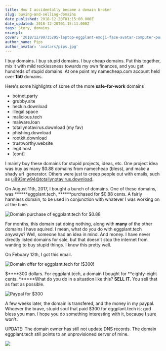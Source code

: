 ```yaml
---
title: How I accidentally became a domain broker
slug: buying-and-selling-domains
date_published: 2018-12-20T01:15:00.000Z
date_updated: 2018-12-20T01:15:11.000Z
tags: Story, domains
excerpt:
cover: '2018/12/90735205-laptop-eggplant-emoji-face-avatar-computer-purple-pc-cheerful-vector-illustration.jpg'
author_name: Pips
author_avatar: 'avatars/pips.jpg'
---
```


I buy domains. I buy stupid domains. I buy cheap domains. Put this together, mix
it with mild recklessness towards my own finances, and you get hundreds of
stupid domains. At one point my namecheap.com account held over ****150****
domains.

Here's some highlights of some of the more **safe-for-work** domains

- botnet.party
- grubby.site
- heckin.download
- illegal.space
- malicious.tech
- malware.loan
- totallynotavirus.download (my fav)
- phishing.download
- rootkit.download
- trustworthy.website
- legit.host
- [cont]

I mainly buy these domains for stupid projects, ideas, etc. One project idea was
buy as many $0.88 domains from namecheap (bless), and make a shady url
 generator. Others were just to creep people out with emails, such as
uj893mw94@totallynotavirus.download.

On August 11th, 2017, I bought a bunch of domains. One of these domains, was
******eggplant.tech, ******purchased for $0.88 cents. A fairly harmless domain,
to be used in conjunction with whatever I was working on at the time.

![](2018/12/image-14.png "Domain purchase of eggplant.tech for $0.88")

For months, this domain sat doing nothing, along with **many** of the other
domains I have aquired. I mean, what do you do with eggplant.tech anyways? Well,
someone had an idea in mind. And money. I have never directly listed domains for
sale, but that doesn't stop the internet from wanting to buy stupid things. I
know this pretty well.

On Febuary 12th, I got this email.

![](2018/12/image-15.png "Domain offer for eggplant.tech for !$300!")

$****300 dollars. For eggplant.tech, a domain I bought for **eighty-eight cents.
******What do you do in a situation like this? **SELL IT.** You sell that as
fast as possible.

![](2018/12/image-16.png "Paypal for $300")

A few weeks later, the domain is transfered, and the money in my paypal. Whoever
the brave, stupid soul that paid $300 for eggplant.tech is; god bless you man. I
hope you do something interesting with it, because I sure won't.

UPDATE: The domain owner has still not update DNS records. The domain
eggplant.tech still points to an unprovisioned server of mine.

![](2018/12/image-17.png)

